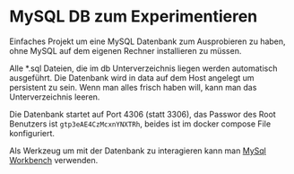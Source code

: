 # MySQL DB zum Experimentieren

Einfaches Projekt um eine MySQL Datenbank zum Ausprobieren zu haben, ohne MySQL auf dem eigenen Rechner installieren zu müssen.

Alle *.sql Dateien, die im db Unterverzeichnis liegen werden automatisch ausgeführt.
Die Datenbank wird in data auf dem Host angelegt um persistent zu sein. Wenn man alles frisch haben will, kann man das Unterverzeichnis leeren.

Die Datenbank startet auf Port 4306 (statt 3306), das Passwor des Root Benutzers ist `gtp3eAE4CzMcxnYNXTRh`, beides ist im docker compose File konfiguriert.

Als Werkzeug um mit der Datenbank zu interagieren kann man [MySql Workbench](https://www.mysql.com/de/products/workbench/) verwenden.
